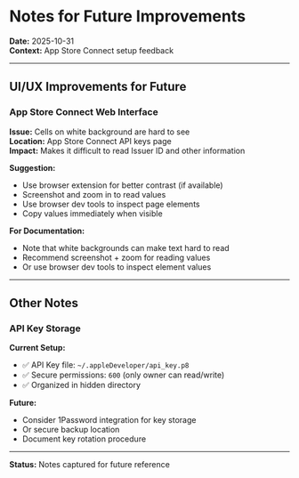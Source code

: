 # Notes for Future Improvements

**Date:** 2025-10-31  
**Context:** App Store Connect setup feedback

---

## UI/UX Improvements for Future

### App Store Connect Web Interface

**Issue:** Cells on white background are hard to see  
**Location:** App Store Connect API keys page  
**Impact:** Makes it difficult to read Issuer ID and other information

**Suggestion:**
- Use browser extension for better contrast (if available)
- Screenshot and zoom in to read values
- Use browser dev tools to inspect page elements
- Copy values immediately when visible

**For Documentation:**
- Note that white backgrounds can make text hard to read
- Recommend screenshot + zoom for reading values
- Or use browser dev tools to inspect element values

---

## Other Notes

### API Key Storage

**Current Setup:**
- ✅ API Key file: `~/.appleDeveloper/api_key.p8`
- ✅ Secure permissions: `600` (only owner can read/write)
- ✅ Organized in hidden directory

**Future:**
- Consider 1Password integration for key storage
- Or secure backup location
- Document key rotation procedure

---

**Status:** Notes captured for future reference

